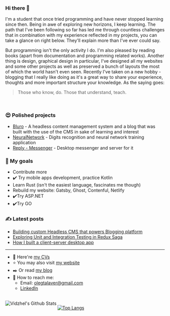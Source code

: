 ### Hi there 👋

I'm a student that once tried programming and have never stopped learning since then. Being in awe of exploring new horizons, I keep learning. The path that I've been following so far has led me through countless challenges that in combination with my experience reflected in my projects, you can take a glance on right below. They'll explain more than I've ever could say.

But programming isn't the only activity I do. I'm also pleased by reading books (apart from documentation and programming related works). Another thing is design, graphical design in particular, I've designed all my websites and some other projects as well as preserved a bunch of layouts the most of which the world hasn't even seen. Recently I've taken on a new hobby - blogging that I really like doing as it's a great way to share your experience, thoughts and more important structure your knowledge. As the saying goes:

> Those who know, do. Those that understand, teach.

</br>

### :heart_eyes: Polished projects

-   [Bluro](https://github.com/Vidzhel/Bluro) - A headless content management system and a blog that was built with the use of the CMS in sake of learning and interest
-   [NeuralNetwork](https://github.com/Vidzhel/NeuralNetwork) - Digits recognition and neural network training application
-   [Reply - Messenger](https://github.com/Vidzhel/Reply-messenger) - Desktop messenger and server for it

### :star2: My goals

-   Contribute more
-   :heavy_check_mark: Try mobile apps development, practice Kotlin
-   Learn Rust (isn't the easiest language, fascinates me though)
-   Rebuild my website: Gatsby, Ghost, Contenful, Netlify
-   :heavy_check_mark:Try ASP.NET
-   :heavy_check_mark:Try GO

### :writing_hand: Latest posts

<!-- BLOG-POST-LIST:START -->
- [Building custom Headless CMS that powers Blogging platform](https://medium.com/@vidzhel/building-custom-headless-cms-that-powers-blogging-platform-d6d33515f109?source=rss-5e045cb0693e------2)
- [Exploring Unit and Integration Testing in Redux Saga](https://medium.com/swlh/exploring-unit-and-integration-testing-in-redux-saga-41af34d82033?source=rss-5e045cb0693e------2)
- [How I built a client-server desktop app](https://medium.com/@vidzhel/how-i-built-a-client-server-desktop-app-50362478ccff?source=rss-5e045cb0693e------2)
<!-- BLOG-POST-LIST:END -->

---

-   :page_facing_up: Here're [my CVs][cv]
-   :star: You may also visit [my website][website]
-   :black_nib: Or read [my blog][medium]
-   :raised_hands: How to reach me:
    -   Email: olegtalaver@gmail.com
    -   [LinkedIn][linkedin]

</br>

<img align="left" alt="Vidzhel's Github Stats" src="https://github-readme-stats.vercel.app/api?username=Vidzhel&show_icons=true&hide_border=true&title_color=#E22A50&icon_color=#E22A50&text_color=#F7F7F7&bg_color=#23232B&card_width=838"/>

[![Top Langs](https://github-readme-stats.vercel.app/api/top-langs/?username=Vidzhel&layout=compact)](https://github.com/anuraghazra/github-readme-stats)

[website]: https://olegtalaver.pp.ua/
[linkedin]: https://www.linkedin.com/in/vidzhel/
[medium]: https://medium.com/@vidzhel
[cv]: https://drive.google.com/drive/folders/1D4CBX4u-Ctkn0KeWfwx8yQF7lxfw9Vcs?usp=sharing
